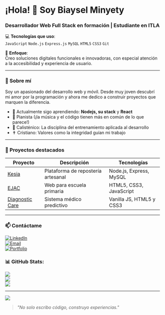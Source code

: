 # ¡Hola! 👋 Soy Biaysel Minyety

### Desarrollador Web Full Stack en formación | Estudiante en ITLA

💻 **Tecnologías que uso**:  
`JavaScript` `Node.js` `Express.js` `MySQL` `HTML5` `CSS3` `Git`  

🎯 **Enfoque**:  
Creo soluciones digitales funcionales e innovadoras, con especial atención a la accesibilidad y experiencia de usuario.  

---

### 🚀 Sobre mí  
Soy un apasionado del desarrollo web y móvil. Desde muy joven descubrí mi amor por la programación y ahora me dedico a construir proyectos que marquen la diferencia.  

- 🌱 Actualmente sigo aprendiendo: **Nodejs, su stack** y **React**  
- 🎹 Pianista (¡la música y el código tienen más en común de lo que parece!)  
- 💪 Calisténico: La disciplina del entrenamiento aplicada al desarrollo  
- ✝️ Cristiano: Valores como la integridad guían mi trabajo  

---

### 📌 Proyectos destacados  
| Proyecto | Descripción | Tecnologías |  
|----------|-------------|-------------|  
| [Kesia](https://kesia-production.up.railway.app/) | Plataforma de repostería artesanal | Node.js, Express, MySQL |  
| [EJAC](https://biaysel-mm.github.io/ejac/) | Web para escuela primaria | HTML5, CSS3, JavaScript |  
| [Diagnostic Care](https://biaysel-mm.github.io/Diagnostic-Care/) | Sistema médico predictivo | Vanilla JS, HTML5 y CSS3  |  

---

### 📫 Contáctame  
[![LinkedIn](https://img.shields.io/badge/LinkedIn-Biaysel_Minyety-blue?style=flat&logo=linkedin)](https://www.linkedin.com/in/biaysel-minyety-21217a279/)  
[![Email](https://img.shields.io/badge/Email-biayselminyety001@gmail.com-red?style=flat&logo=gmail)](mailto:biayselminyety001@gmail.com)  
[![Portfolio](https://img.shields.io/badge/🌐_Portafolio-Explora_mis_proyectos-green?style=flat)](https://biaysel-mm.github.io/portafolio/)  

### 📊 GitHub Stats:
![](https://github-readme-stats.vercel.app/api?username=Biaysel-MM&theme=dark&hide_border=false&include_all_commits=true&count_private=false)<br/>
![](https://nirzak-streak-stats.vercel.app/?user=Biaysel-MM&theme=dark&hide_border=false)<br/>
![](https://github-readme-stats.vercel.app/api/top-langs/?username=Biaysel-MM&theme=dark&hide_border=false&include_all_commits=true&count_private=false&layout=compact)

---
[![](https://visitcount.itsvg.in/api?id=Biaysel-MM&icon=0&color=0)](https://visitcount.itsvg.in)
> *"No solo escribo código, construyo experiencias."*
